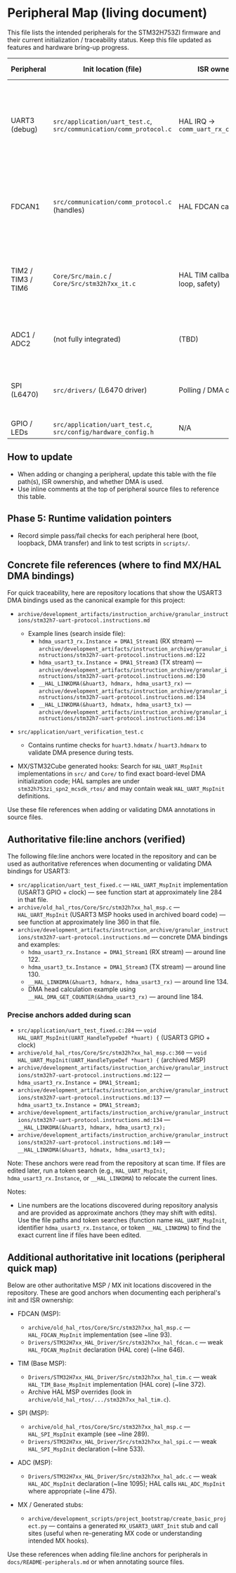 # Peripheral Map (living document)

This file lists the intended peripherals for the STM32H753ZI firmware and their current initialization / traceability status. Keep this file updated as features and hardware bring-up progress.

| Peripheral         | Init location (file)                                               | ISR owner / callback                        | DMA used                           | Notes / Next steps                                                                            |
| ------------------ | ------------------------------------------------------------------ | ------------------------------------------- | ---------------------------------- | --------------------------------------------------------------------------------------------- |
| UART3 (debug)      | `src/application/uart_test.c`, `src/communication/comm_protocol.c` | HAL IRQ -> `comm_uart_rx_complete_callback` | Yes (RX/TX DMA used by comm stack) | Used for debug/status print and command interface. Confirm hdma mapping and document in code. |
| FDCAN1             | `src/communication/comm_protocol.c` (handles)                      | HAL FDCAN callbacks                         | No (currently)                     | FDCAN used for motor CAN messages; add DMA if high throughput required.                       |
| TIM2 / TIM3 / TIM6 | `Core/Src/main.c` / `Core/Src/stm32h7xx_it.c`                      | HAL TIM callbacks (control loop, safety)    | No                                 | TIM2 used for control loop handler; TIM3 for safety monitor; TIM6 for HAL tick.               |
| ADC1 / ADC2        | (not fully integrated)                                             | (TBD)                                       | Potentially (DMA for streaming)    | Add ADC + DMA plan if sensors need streaming.                                                 |
| SPI (L6470)        | `src/drivers/` (L6470 driver)                                      | Polling / DMA optional                      | Possibly (future)                  | L6470 SPI currently uses HAL SPI; consider DMA for bulk transfers.                            |
| GPIO / LEDs        | `src/application/uart_test.c`, `src/config/hardware_config.h`      | N/A                                         | No                                 | Visual debug signals.                                                                         |

## How to update

- When adding or changing a peripheral, update this table with the file path(s), ISR ownership, and whether DMA is used.
- Use inline comments at the top of peripheral source files to reference this table.

## Phase 5: Runtime validation pointers

- Record simple pass/fail checks for each peripheral here (boot, loopback, DMA transfer) and link to test scripts in `scripts/`.

## Concrete file references (where to find MX/HAL DMA bindings)

For quick traceability, here are repository locations that show the USART3 DMA bindings used as the canonical example for this project:

- `archive/development_artifacts/instruction_archive/granular_instructions/stm32h7-uart-protocol.instructions.md`

  - Example lines (search inside file):
    - `hdma_usart3_rx.Instance = DMA1_Stream1` (RX stream) — `archive/development_artifacts/instruction_archive/granular_instructions/stm32h7-uart-protocol.instructions.md:122`
    - `hdma_usart3_tx.Instance = DMA1_Stream3` (TX stream) — `archive/development_artifacts/instruction_archive/granular_instructions/stm32h7-uart-protocol.instructions.md:130`
    - `__HAL_LINKDMA(&huart3, hdmarx, hdma_usart3_rx)` — `archive/development_artifacts/instruction_archive/granular_instructions/stm32h7-uart-protocol.instructions.md:134`
    - `__HAL_LINKDMA(&huart3, hdmatx, hdma_usart3_tx)` — `archive/development_artifacts/instruction_archive/granular_instructions/stm32h7-uart-protocol.instructions.md:134`

- `src/application/uart_verification_test.c`

  - Contains runtime checks for `huart3.hdmatx` / `huart3.hdmarx` to validate DMA presence during tests.

- MX/STM32Cube generated hooks: Search for `HAL_UART_MspInit` implementations in `src/` and `Core/` to find exact board-level DMA initialization code; HAL samples are under `stm32h753zi_spn2_mcsdk_rtos/` and may contain weak `HAL_UART_MspInit` definitions.

Use these file references when adding or validating DMA annotations in source files.

## Authoritative file:line anchors (verified)

The following file:line anchors were located in the repository and can be used as authoritative references when documenting or validating DMA bindings for USART3:

- `src/application/uart_test_fixed.c` — `HAL_UART_MspInit` implementation (USART3 GPIO + clock) — see function start at approximately line 284 in that file.
- `archive/old_hal_rtos/Core/Src/stm32h7xx_hal_msp.c` — `HAL_UART_MspInit` (USART3 MSP hooks used in archived board code) — see function at approximately line 360 in that file.
- `archive/development_artifacts/instruction_archive/granular_instructions/stm32h7-uart-protocol.instructions.md` — concrete DMA bindings and examples:
  - `hdma_usart3_rx.Instance = DMA1_Stream1` (RX stream) — around line 122.
  - `hdma_usart3_tx.Instance = DMA1_Stream3` (TX stream) — around line 130.
  - `__HAL_LINKDMA(&huart3, hdmarx, hdma_usart3_rx)` — around line 134.
  - DMA head calculation example using `__HAL_DMA_GET_COUNTER(&hdma_usart3_rx)` — around line 184.

### Precise anchors added during scan

- `src/application/uart_test_fixed.c:284` — `void HAL_UART_MspInit(UART_HandleTypeDef *huart) {` (USART3 GPIO + clock)
- `archive/old_hal_rtos/Core/Src/stm32h7xx_hal_msp.c:360` — `void HAL_UART_MspInit(UART_HandleTypeDef *huart) {` (archived MSP)
- `archive/development_artifacts/instruction_archive/granular_instructions/stm32h7-uart-protocol.instructions.md:122` — `hdma_usart3_rx.Instance = DMA1_Stream1;`
- `archive/development_artifacts/instruction_archive/granular_instructions/stm32h7-uart-protocol.instructions.md:137` — `hdma_usart3_tx.Instance = DMA1_Stream3;`
- `archive/development_artifacts/instruction_archive/granular_instructions/stm32h7-uart-protocol.instructions.md:134` — `__HAL_LINKDMA(&huart3, hdmarx, hdma_usart3_rx);`
- `archive/development_artifacts/instruction_archive/granular_instructions/stm32h7-uart-protocol.instructions.md:149` — `__HAL_LINKDMA(&huart3, hdmatx, hdma_usart3_tx);`

Note: These anchors were read from the repository at scan time. If files are edited later, run a token search (e.g., `HAL_UART_MspInit`, `hdma_usart3_rx.Instance`, or `__HAL_LINKDMA`) to relocate the current lines.

Notes:

- Line numbers are the locations discovered during repository analysis and are provided as approximate anchors (they may shift with edits). Use the file paths and token searches (function name `HAL_UART_MspInit`, identifier `hdma_usart3_rx.Instance`, or token `__HAL_LINKDMA`) to find the exact current line if files have been edited.

## Additional authoritative init locations (peripheral quick map)

Below are other authoritative MSP / MX init locations discovered in the repository. These are good anchors when documenting each peripheral's init and ISR ownership:

- FDCAN (MSP):

  - `archive/old_hal_rtos/Core/Src/stm32h7xx_hal_msp.c` — `HAL_FDCAN_MspInit` implementation (see ~line 93).
  - `Drivers/STM32H7xx_HAL_Driver/Src/stm32h7xx_hal_fdcan.c` — weak `HAL_FDCAN_MspInit` declaration (HAL core) (~line 646).

- TIM (Base MSP):

  - `Drivers/STM32H7xx_HAL_Driver/Src/stm32h7xx_hal_tim.c` — weak `HAL_TIM_Base_MspInit` implementation (HAL core) (~line 372).
  - Archive HAL MSP overrides (look in `archive/old_hal_rtos/.../stm32h7xx_hal_tim.c`).

- SPI (MSP):

  - `archive/old_hal_rtos/Core/Src/stm32h7xx_hal_msp.c` — `HAL_SPI_MspInit` example (see ~line 289).
  - `Drivers/STM32H7xx_HAL_Driver/Src/stm32h7xx_hal_spi.c` — weak `HAL_SPI_MspInit` declaration (~line 533).

- ADC (MSP):

  - `Drivers/STM32H7xx_HAL_Driver/Src/stm32h7xx_hal_adc.c` — weak `HAL_ADC_MspInit` declaration (~line 1095); HAL calls `HAL_ADC_MspInit` where appropriate (~line 475).

- MX / Generated stubs:
  - `archive/development_scripts/project_bootstrap/create_basic_project.py` — contains a generated `MX_USART3_UART_Init` stub and call sites (useful when re-generating MX code or understanding intended MX hooks).

Use these references when adding file:line anchors for peripherals in `docs/README-peripherals.md` or when annotating source files.
